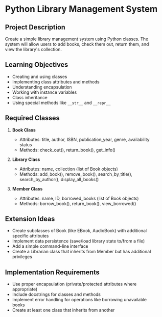 # Python Library Management System

## Project Description

Create a simple library management system using Python classes. The system will allow users to add books, check them out, return them, and view the library's collection.

## Learning Objectives

- Creating and using classes
- Implementing class attributes and methods
- Understanding encapsulation
- Working with instance variables
- Class inheritance
- Using special methods like `__str__` and `__repr__`

## Required Classes

1. **Book Class**
   - Attributes: title, author, ISBN, publication_year, genre, availability status
   - Methods: check_out(), return_book(), get_info()

2. **Library Class**
   - Attributes: name, collection (list of Book objects)
   - Methods: add_book(), remove_book(), search_by_title(), search_by_author(), display_all_books()

3. **Member Class**
   - Attributes: name, ID, borrowed_books (list of Book objects)
   - Methods: borrow_book(), return_book(), view_borrowed()

## Extension Ideas

- Create subclasses of Book (like EBook, AudioBook) with additional specific attributes
- Implement data persistence (save/load library state to/from a file)
- Add a simple command-line interface
- Create a Librarian class that inherits from Member but has additional privileges

## Implementation Requirements

- Use proper encapsulation (private/protected attributes where appropriate)
- Include docstrings for classes and methods
- Implement error handling for operations like borrowing unavailable books
- Create at least one class that inherits from another
